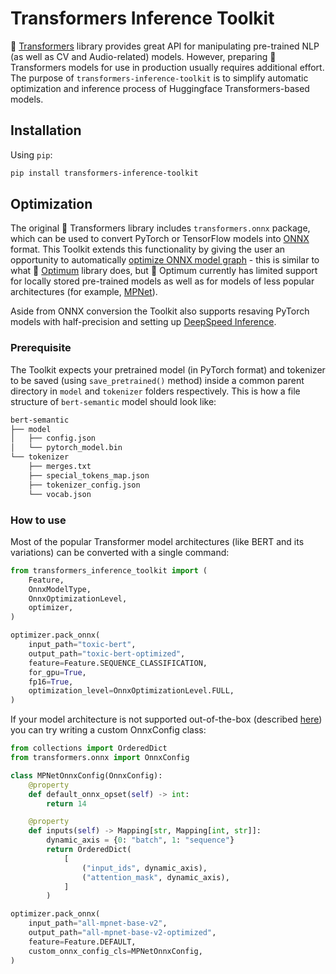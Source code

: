 # Transformers Inference Toolkit
🤗 [Transformers](https://github.com/huggingface/transformers) library provides great API for manipulating pre-trained NLP (as well as CV and Audio-related) models. However, preparing 🤗 Transformers models for use in production usually requires additional effort. The purpose of `transformers-inference-toolkit` is to simplify automatic optimization and inference process of Huggingface Transformers-based models.

## Installation
Using `pip`:
```bash
pip install transformers-inference-toolkit
```

## Optimization
The original 🤗 Transformers library includes `transformers.onnx` package, which can be used to convert PyTorch or TensorFlow models into [ONNX](https://onnx.ai/) format. This Toolkit extends this functionality by giving the user an opportunity to automatically [optimize ONNX model graph](https://onnxruntime.ai/docs/performance/graph-optimizations.html) - this is similar to what 🤗 [Optimum](https://github.com/huggingface/optimum) library does, but 🤗 Optimum currently has limited support for locally stored pre-trained models as well as for models of less popular architectures (for example, [MPNet](https://github.com/microsoft/MPNet)).

Aside from ONNX conversion the Toolkit also supports resaving PyTorch models with half-precision and setting up [DeepSpeed Inference](https://www.deepspeed.ai/tutorials/inference-tutorial/).

### Prerequisite
The Toolkit expects your pretrained model (in PyTorch format) and tokenizer to be saved (using `save_pretrained()` method) inside a common parent directory in `model` and `tokenizer` folders respectively. This is how a file structure of `bert-semantic` model should look like:
```bash
bert-semantic
├── model
│   ├── config.json
│   └── pytorch_model.bin
└── tokenizer
    ├── merges.txt
    ├── special_tokens_map.json
    ├── tokenizer_config.json
    └── vocab.json
```

### How to use
Most of the popular Transformer model architectures (like BERT and its variations) can be converted with a single command:
```python
from transformers_inference_toolkit import (
    Feature,
    OnnxModelType,
    OnnxOptimizationLevel,
    optimizer,
)

optimizer.pack_onnx(
    input_path="toxic-bert",
    output_path="toxic-bert-optimized",
    feature=Feature.SEQUENCE_CLASSIFICATION,
    for_gpu=True,
    fp16=True,
    optimization_level=OnnxOptimizationLevel.FULL,
)
```
If your model architecture is not supported out-of-the-box (described [here](https://huggingface.co/docs/transformers/serialization)) you can try writing a custom OnnxConfig class:
```python
from collections import OrderedDict
from transformers.onnx import OnnxConfig

class MPNetOnnxConfig(OnnxConfig):
    @property
    def default_onnx_opset(self) -> int:
        return 14

    @property
    def inputs(self) -> Mapping[str, Mapping[int, str]]:
        dynamic_axis = {0: "batch", 1: "sequence"}
        return OrderedDict(
            [
                ("input_ids", dynamic_axis),
                ("attention_mask", dynamic_axis),
            ]
        )

optimizer.pack_onnx(
    input_path="all-mpnet-base-v2",
    output_path="all-mpnet-base-v2-optimized",
    feature=Feature.DEFAULT,
    custom_onnx_config_cls=MPNetOnnxConfig,
)
```
